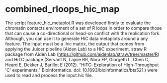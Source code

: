 # combined_rloops_hic_map
The script feature_hic_metaplot.R was developed firstly to evaluate the chromatin contacts enviroment of a set of R loops in order to compare those that can cause a co-directional or head-on conflict with the replication fork. Although, you can use it to generate HiC data metaplots around a any feature. The input must be a .hic matrix, the output that comes from applying the Juicer pipeline (Aiden Lab) to a HiC experiment. straw R package from Aiden Lab (https://github.com/aidenlab/straw/tree/master/R) and HiTC package (Servant N, Lajoie BR, Nora EP, Giorgetti L, Chen C, Heard E, Dekker J, Barillot E (2012). “HiTC: Exploration of High-Throughput 'C' experiments.” Bioinformatics. doi: 10.1093/bioinformatics/bts521.) were used to read and process the input.hic file.

